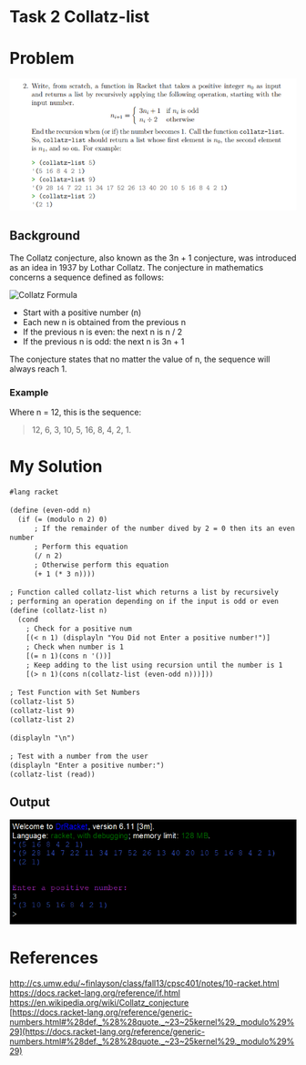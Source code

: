 # Task 2  Collatz-list

# Problem
<img src="images/task2.png">

## Background
The Collatz conjecture, also known as the 3n + 1 conjecture, was introduced as an idea in 1937 by Lothar Collatz. The conjecture in mathematics concerns a sequence defined as follows: 

![Collatz Formula](https://wikimedia.org/api/rest_v1/media/math/render/svg/f69ea6c9163eefcadeb36c93a68626610f1f4e75)

* Start with a positive number (n)
* Each new n is obtained from the previous n
* If the previous n is even: the next n is n / 2
* If the previous n is odd: the next n is 3n + 1

The conjecture states that no matter the value of n, the sequence will always reach 1.

### Example
Where n = 12, this is the sequence:
> 12, 6, 3, 10, 5, 16, 8, 4, 2, 1.


# My Solution
```Racket
#lang racket

(define (even-odd n)
  (if (= (modulo n 2) 0)
      ; If the remainder of the number dived by 2 = 0 then its an even number
      ; Perform this equation
      (/ n 2)
      ; Otherwise perform this equation
      (+ 1 (* 3 n))))

; Function called collatz-list which returns a list by recursively
; performing an operation depending on if the input is odd or even
(define (collatz-list n)
  (cond
    ; Check for a positive num
    [(< n 1) (displayln "You Did not Enter a positive number!")]
    ; Check when number is 1
    [(= n 1)(cons n '())] 
    ; Keep adding to the list using recursion until the number is 1
    [(> n 1)(cons n(collatz-list (even-odd n)))]))

; Test Function with Set Numbers
(collatz-list 5)
(collatz-list 9)
(collatz-list 2)

(displayln "\n")

; Test with a number from the user
(displayln "Enter a positive number:")
(collatz-list (read))

```

## Output
<img src="images/output.png">

# References
http://cs.umw.edu/~finlayson/class/fall13/cpsc401/notes/10-racket.html     
https://docs.racket-lang.org/reference/if.html    
https://en.wikipedia.org/wiki/Collatz_conjecture    
     [https://docs.racket-lang.org/reference/generic-numbers.html#%28def._%28%28quote._~23~25kernel%29._modulo%29%29](https://docs.racket-lang.org/reference/generic-numbers.html#%28def._%28%28quote._~23~25kernel%29._modulo%29%29)
   

